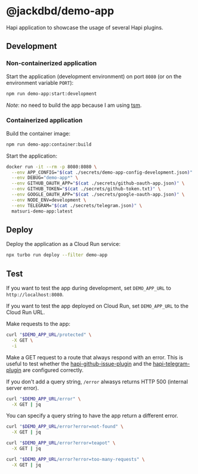 # @jackdbd/demo-app

Hapi application to showcase the usage of several Hapi plugins.

## Development

### Non-containerized application

Start the application (development environment) on port `8080` (or on the environment variable `PORT`):

```sh
npm run demo-app:start:development
```

*Note*: no need to build the app because I am using [tsm](https://github.com/lukeed/tsm).

### Containerized application

Build the container image:

```sh
npm run demo-app:container:build
```

Start the application:

```sh
docker run -it --rm -p 8080:8080 \
  --env APP_CONFIG="$(cat ./secrets/demo-app-config-development.json)" \
  --env DEBUG="demo-app*" \
  --env GITHUB_OAUTH_APP="$(cat ./secrets/github-oauth-app.json)" \
  --env GITHUB_TOKEN="$(cat ./secrets/github-token.txt)" \
  --env GOOGLE_OAUTH_APP="$(cat ./secrets/google-oauth-app.json)" \
  --env NODE_ENV=development \
  --env TELEGRAM="$(cat ./secrets/telegram.json)" \
  matsuri-demo-app:latest
```

## Deploy

Deploy the application as a Cloud Run service:

```sh
npx turbo run deploy --filter demo-app
```

## Test

If you want to test the app during development, set `DEMO_APP_URL` to `http://localhost:8080`.

If you want to test the app deployed on Cloud Run, set `DEMO_APP_URL` to the Cloud Run URL.

Make requests to the app:

```sh
curl "$DEMO_APP_URL/protected" \
  -X GET \
  -i
```

Make a GET request to a route that always respond with an error. This is useful to test whether the [hapi-github-issue-plugin](../../packages/hapi-github-issue-plugin/README.md) and the [hapi-telegram-plugin](../../packages/hapi-telegram-plugin/README.md) are configured correctly.

If you don't add a query string, `/error` alwasys returns HTTP 500 (internal server error).

```sh
curl "$DEMO_APP_URL/error" \
  -X GET | jq
```

You can specify a query string to have the app return a different error.

```sh
curl "$DEMO_APP_URL/error?error=not-found" \
  -X GET | jq

curl "$DEMO_APP_URL/error?error=teapot" \
  -X GET | jq

curl "$DEMO_APP_URL/error?error=too-many-requests" \
  -X GET | jq
```

